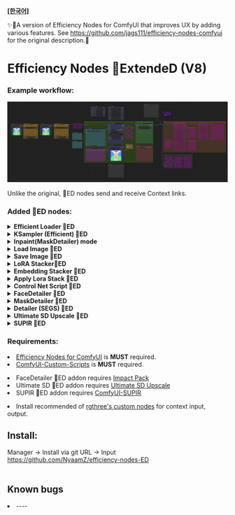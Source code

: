 **[[한국어]](https://github.com/NyaamZ/efficiency-nodes-ED/blob/main/README_KR.md)**

✨🍬A version of Efficiency Nodes for ComfyUI that improves UX by adding various features. See https://github.com/jags111/efficiency-nodes-comfyui for the original description.🍬


<b>Efficiency Nodes 💬ExtendeD (V8)</b>
=======

### Example workflow:
<p align="left">
  <img src="https://raw.githubusercontent.com/NyaamZ/efficiency-nodes-ED/refs/heads/main/workflows/workflow_regional.png" width="800" style="display: inline-block;">
</p>
Unlike the original, 💬ED nodes send and receive Context links.<br>



### Added 💬ED nodes:
<!-------------------------------------------------------------------------------------------------------------------------------------------------------->
<details>
    <summary><b>Efficient Loader 💬ED</b></summary>
<ul>
    <p></p>
    <li>Txt2Img, Img2Img, and Inpaint modes can be set with a single click.<br><i>(When set to Txt2Img, the denoise value of the associated Ksampler (Efficient) 💬ED is automatically set to 1.)</i><br>
      <img src="https://github.com/jags111/efficiency-nodes-comfyui/assets/43065065/0f8549b8-cbe0-4662-b922-df21545e2d8f" width="250" style="display: inline-block;">
      </li>
    <p></p>
    <li>Added Inpaint (MaskDetailer) mode.<br>
      <img src="https://github.com/jags111/efficiency-nodes-comfyui/assets/43065065/5b04b764-f995-4350-b897-e42041686a2d" width="250" style="display: inline-block;">
      </li>
    <li>Set seed, cfg, sampler, scheduler and save them in context. Later, you can use those settings in Ksampler (Efficient) 💬ED, etc.</li>
    <p></p>
    <li>Add a drop-down menu on right-click.<br>
        <img src="https://github.com/jags111/efficiency-nodes-comfyui/assets/43065065/47995eca-94fb-4e52-b77b-2a53e9f292d0" width="150" style="display: inline-block;">
        <p> "🔍 View model info...”displays the model's information.<br>          
          <img src="https://github.com/jags111/efficiency-nodes-comfyui/assets/43065065/f7cf378c-cd8a-49cb-9389-5681caacf130" width="250" style="display: inline-block;"><br>
          <br></p>
        <p> "📐 Aspect Ratio...”enters the selected values for image_width and image_height.<br>
          <img src="https://github.com/jags111/efficiency-nodes-comfyui/assets/43065065/f92fdd33-ddcb-4b42-904c-4c67a52e4aa0" width="250" style="display: inline-block;"><br>
          <i>(Convenient when creating images in Txt2Img mode. ◆ Marked is the recommended resolution)</i><br></p>
    </li>
    <li>Showing preview images when selecting a model<br>
        <img src="https://github.com/jags111/efficiency-nodes-comfyui/assets/43065065/9ff41533-ba10-4707-a61b-61167aea23a9" width="250" style="display: inline-block;"><br>
    </li>
    <p></p>
    <li>Tiled VAE Encoding<br>
        <img src="https://github.com/jags111/efficiency-nodes-comfyui/assets/43065065/b160f24f-09f6-460f-a1a4-e906077ff61b" width="300" style="display: inline-block;"><br>
          - In the Right-click > Property Panel, set 'Use tiled VAE encode' to true to use tiled VAE encoding for VAE encoding.<br>
    </li>
    <p></p>
</ul>
</details>
<!-------------------------------------------------------------------------------------------------------------------------------------------------------->
<details>
    <summary><b>KSampler (Efficient) 💬ED</b></summary>
<p></p>
- Modified to accept context input from the original efficency node.<p></p>

<p align="left">
  <img src="https://github.com/jags111/efficiency-nodes-comfyui/assets/43065065/37ca01cb-0b8e-4e14-9d86-7dcf09c3a481" width="500">
</p>
    <p></p>
    <li>Setting set_seed_cfg_sampler to import or export seed, cfg, sampler, and scheduler settings from context<br>
      <img src="https://github.com/jags111/efficiency-nodes-comfyui/assets/43065065/57694db3-b520-47ef-b401-8fcbfd1eb63b" width="250" style="display: inline-block;"><br>
      - 'from node to ctx' exports the current node's seed, cfg, sampler, scheduler settings to context.<br>
      - 'from context' gets seed, cfg, sampler, scheduler settings from context.<br>
      - 'from node only' uses the current node's seed, cfg, sampler, and scheduler settings and does not store them in context.<br>
    </li>    
    <p></p>
    <li>VAE decode settings<br
      - After sampling, you can choose what to use when VAE decoding for image generation.<br>
      - In the Properties Panel, set 'Use tiled VAE decode' to true.<br>
    </li>
</details>
<!-------------------------------------------------------------------------------------------------------------------------------------------------------->
<details>
    <summary><b>Inpaint(MaskDetailer) mode</b></summary>
<p></p>
- When you select Inpaint(MaskDetailer) mode in Efficient Loader 💬ED, Efficient Sampler 💬ED changes to Mask Detailer mode.<p></p>
- MaskDetailer from the Impact Pack has been integrated into the sampler. (The usage is the same as the existing MaskDetailer.)<p></p>
<p align="left">
  <img src="https://github.com/jags111/efficiency-nodes-comfyui/assets/43065065/09e4dfd2-e1f7-4118-8bb2-2adcdca236d0" width="500">
</p>

​    
</details>
<!-------------------------------------------------------------------------------------------------------------------------------------------------------->
<details>
    <summary><b>Load Image 💬ED</b></summary>
<p></p>
<p align="left">
  <img src="https://github.com/jags111/efficiency-nodes-comfyui/assets/43065065/6defb14b-7492-4a75-919a-f5632bc77ec5" width="300">
</p>
- This is the node that added the prompt text output from the original 'Load Image'.<p></p>
<li><img src="https://github.com/jags111/efficiency-nodes-comfyui/assets/43065065/5b18adb0-5e8e-4cc0-963d-287cb5d19e38" width="500"><br></li>
</details>
<!-------------------------------------------------------------------------------------------------------------------------------------------------------->
<details>
<p></p>
    <summary><b>Save Image 🔔ED</b></summary>
<p></p>
<p align="left">
  <img src="https://github.com/jags111/efficiency-nodes-comfyui/assets/43065065/8e730793-1c61-4152-90a7-343de68d16a6" width="300">
</p>
- A node modified from the original 'Save Image' to play a bell when an image is input.<p></p>
<li>You can adjust the volume in the Properties Panel.<br>
  <img src="https://github.com/jags111/efficiency-nodes-comfyui/assets/43065065/946fcc7f-6a06-4377-bfde-4516d616bd55" width="500"><br>
</li>
<p></p>
<li>If you want to change the bell sound, you can change efficiency-nodes-ED\js\assets\notify.mp3</li>
</details>
<!-------------------------------------------------------------------------------------------------------------------------------------------------------->
<details>
  <p></p>
  <summary><b>LoRA Stacker💬ED</b></summary>
  <p></p>
  <p align="left">
  <img src="https://github.com/user-attachments/assets/a8b132f3-65d5-4bc9-a44d-566b1e9a4b33" width="300">
  </p>
  <p></p>
  <li>As with Efficient Loader 💬ED, you'll see a preview image of Lora.<br>
    <img src="https://github.com/user-attachments/assets/2e98c870-1d8f-407d-83da-953c6ab13e87" width="300"><br>    
  </li>
  <p></p>
</details>
<!-------------------------------------------------------------------------------------------------------------------------------------------------------->
<details>
  <p></p>
  <summary><b>Embedding Stacker 💬ED</b></summary>
  <p></p>
  <p align="left">
  <img src="https://github.com/jags111/efficiency-nodes-comfyui/assets/43065065/66ca8ba4-f6e9-4881-ba8f-e737d8609515" width="400">
  </p>
  - This is a simple function that adds embedding to the end of positive and negative strings in the 💬ED loader.<br>
  <i>Works with 💬ED loader only.</i><br>
  <p></p>
</details>
<!-------------------------------------------------------------------------------------------------------------------------------------------------------->
<details>
  <p></p>
  <summary><b>Apply Lora Stack 💬ED</b></summary>
  <p></p>
  <p align="left">
  <img src="https://github.com/jags111/efficiency-nodes-comfyui/assets/43065065/f6e03a34-b05b-43fc-99be-2366610dd1ed" width="400">
  </p>
  - This node is created to delay the point at which Lora is applied.<br>
  <li>It looks similar to the Context node and does the same thing. It just adds apply of the Lora stack.</li>
  <p></p>
  <li>You can toggle Lora application in the Properties Panel, and if you disable Lora apply, it will behave exactly like a Context node.<br>
    <img src="https://github.com/jags111/efficiency-nodes-comfyui/assets/43065065/93cc64d6-9f85-47b9-ae59-a3faaeafb8ee" width="400">
  </li>
</details>
<!-------------------------------------------------------------------------------------------------------------------------------------------------------->
<details>
  <p></p>
  <summary><b>Control Net Script 💬ED</b></summary>
  <p></p>
  <p align="left">
  <img src="https://github.com/jags111/efficiency-nodes-comfyui/assets/43065065/4ebd0668-f182-40a0-a882-35fb485ede5c" width="400">
  </p>
  - ControlNet scripts. A node that uses ControlNet in connection with a sampler.<br>
  <i>Only works with KSampler (Efficient) 💬ED.</i><br>
</details>
<!-------------------------------------------------------------------------------------------------------------------------------------------------------->
<details>
  <p></p>
  <summary><b>FaceDetailer 💬ED</b></summary>
  <p></p>
  <p align="left">
  <img src="https://github.com/jags111/efficiency-nodes-comfyui/assets/43065065/3c79367f-e2f7-4f3c-bffe-48be9a6627c9" width="250">
  </p>
  - FaceDetailer add-on from the Impact pack. Not visible if the Impact pack is not installed.<p></p>
  - Node modified to accept context input.<p></p>
  - Like the '💬ED sampler', there is a set_seed_cfg_sampler setting.<p></p>
</details>
<details>
  <p></p>
  <summary><b>MaskDetailer 💬ED</b></summary>
  <p></p>
  <p align="left">
  <img src="https://github.com/jags111/efficiency-nodes-comfyui/assets/43065065/87bbd155-8b06-423d-b8e8-04a8f55b223d" width="250">
  </p>
  - MaskDetailer add-on from the Impact pack. Not visible if the Impact pack is not installed.<p></p>
  - Node modified to accept context input.<p></p>
  - Like the '💬ED sampler', there is a set_seed_cfg_sampler setting.<p></p>
</details>
<details>
  <p></p>
  <summary><b>Detailer (SEGS) 💬ED</b></summary>
  <p></p>
  <p align="left">
  <img src="https://github.com/jags111/efficiency-nodes-comfyui/assets/43065065/c538b972-0e14-4b53-861d-ed0f78da0248" width="250">
  </p>
  - Detailer (SEGS) add-on from the Impact pack. Not visible if the Impact pack is not installed.<p></p>
  - Node modified to accept context input.<p></p>
  - Like the '💬ED sampler', there is a set_seed_cfg_sampler setting.<p></p>
</details>
<details>
  <p></p>
  <summary><b>Ultimate SD Upscale 💬ED</b></summary>
  <p></p>
  <p align="left">
  <img src="https://github.com/jags111/efficiency-nodes-comfyui/assets/43065065/34fc20e4-8577-4716-9197-f63a31a6a31f" width="200">
  </p>
  - Ultimate SD Upscale add-on from the Impact pack. Not visible if the Ultimate SD Upscale is not installed.<p></p>
  - Node modified to accept context input.<p></p>
  - Like the '💬ED sampler', there is a set_seed_cfg_sampler setting.<p></p>
</details>
<details>
  <p></p>
  <summary><b>SUPIR 💬ED</b></summary>
  <p></p>
  <p align="left">
  <img src="https://github.com/user-attachments/assets/ef20c2cf-e0fa-4505-a432-50a97d0cb7f4" width="400">
  </p>
  - ComfyUI-SUPIR add-on. SUPIR is great for high-res fixes, but it requires six nodes, which I reduced to just two.<p></p>
  - Like the 💬ED sampler, there is a 'set_seed_cfg_sampler' setting, and the loader is a combination of upscale model + SUPIR loader and upscaler.<p></p>
  - Upscale using the model, then downscale to 'upscale by' and output to the upscaled image.
</details>
<p></p>

### Requirements:
<li><a href="https://github.com/jags111/efficiency-nodes-comfyui">Efficiency Nodes for ComfyUI</a> is <b>MUST</b> required.</li>
<li><a href="https://github.com/pythongosssss/ComfyUI-Custom-Scripts">ComfyUI-Custom-Scripts</a> is <b>MUST</b> required.</li>
<p></p>
<li>FaceDetailer 💬ED addon requires <a href="https://github.com/ltdrdata/ComfyUI-Impact-Pack">Impact Pack</a></li>
<li>Ultimate SD 💬ED addon requires <a href="https://github.com/ssitu/ComfyUI_UltimateSDUpscale">Ultimate SD Upscale</a></li>
<li>SUPIR 💬ED addon requires <a href="https://github.com/kijai/ComfyUI-SUPIR">ComfyUI-SUPIR</a></li>
<p></p>
<li>Install recommended of <a href="https://github.com/rgthree/rgthree-comfy">rgthree's custom nodes</a> for context input, output.</li>
<p></p>

## **Install:**
Manager -> Install via git URL -> Input https://github.com/NyaamZ/efficiency-nodes-ED <br><br>



## Known bugs
<li>----</li><p></p>
